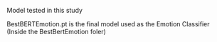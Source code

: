 Model tested in this study

BestBERTEmotion.pt is the final model used as the Emotion Classifier (Inside the BestBertEmotion foler)